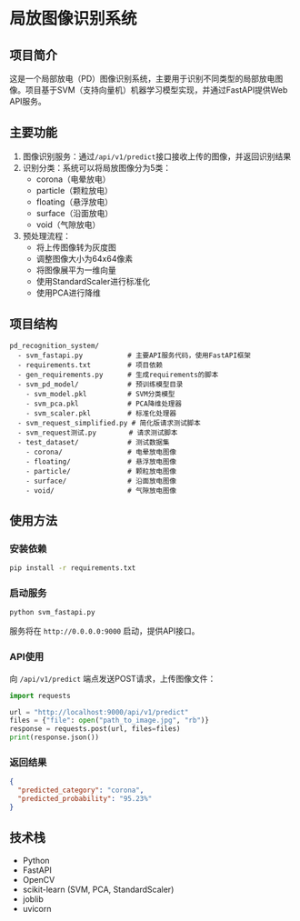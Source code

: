 # 局放图像识别系统

## 项目简介

这是一个局部放电（PD）图像识别系统，主要用于识别不同类型的局部放电图像。项目基于SVM（支持向量机）机器学习模型实现，并通过FastAPI提供Web API服务。

## 主要功能

1. 图像识别服务：通过`/api/v1/predict`接口接收上传的图像，并返回识别结果
2. 识别分类：系统可以将局放图像分为5类：
   - corona（电晕放电）
   - particle（颗粒放电）
   - floating（悬浮放电）
   - surface（沿面放电）
   - void（气隙放电）
3. 预处理流程：
   - 将上传图像转为灰度图
   - 调整图像大小为64x64像素
   - 将图像展平为一维向量
   - 使用StandardScaler进行标准化
   - 使用PCA进行降维

## 项目结构

```
pd_recognition_system/
  - svm_fastapi.py           # 主要API服务代码，使用FastAPI框架
  - requirements.txt         # 项目依赖
  - gen_requirements.py      # 生成requirements的脚本
  - svm_pd_model/            # 预训练模型目录
    - svm_model.pkl          # SVM分类模型
    - svm_pca.pkl            # PCA降维处理器
    - svm_scaler.pkl         # 标准化处理器
  - svm_request_simplified.py # 简化版请求测试脚本
  - svm_request测试.py        # 请求测试脚本
  - test_dataset/            # 测试数据集
    - corona/                # 电晕放电图像
    - floating/              # 悬浮放电图像
    - particle/              # 颗粒放电图像
    - surface/               # 沿面放电图像
    - void/                  # 气隙放电图像
```

## 使用方法

### 安装依赖

```bash
pip install -r requirements.txt
```

### 启动服务

```bash
python svm_fastapi.py
```

服务将在 `http://0.0.0.0:9000` 启动，提供API接口。

### API使用

向 `/api/v1/predict` 端点发送POST请求，上传图像文件：

```python
import requests

url = "http://localhost:9000/api/v1/predict"
files = {"file": open("path_to_image.jpg", "rb")}
response = requests.post(url, files=files)
print(response.json())
```

### 返回结果

```json
{
  "predicted_category": "corona",
  "predicted_probability": "95.23%"
}
```

## 技术栈

- Python
- FastAPI
- OpenCV
- scikit-learn (SVM, PCA, StandardScaler)
- joblib
- uvicorn 